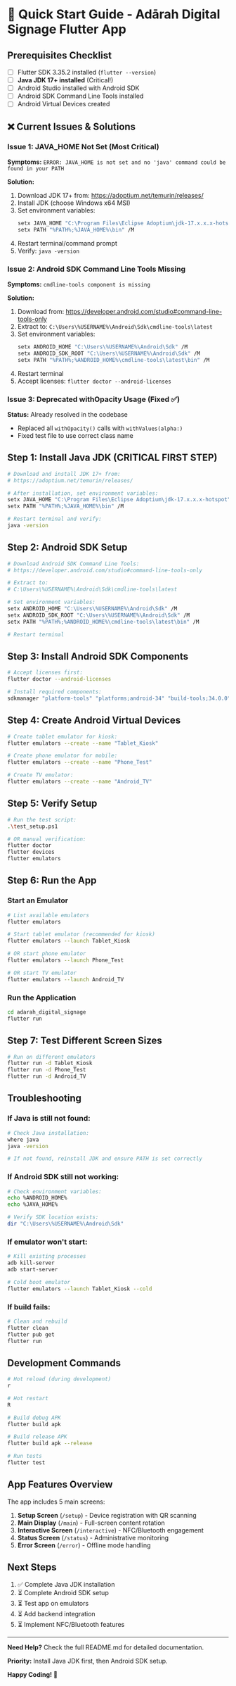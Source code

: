 # 🚀 Quick Start Guide - Adārah Digital Signage Flutter App

## Prerequisites Checklist
- [ ] Flutter SDK 3.35.2 installed (`flutter --version`)
- [ ] **Java JDK 17+ installed** (Critical!)
- [ ] Android Studio installed with Android SDK
- [ ] Android SDK Command Line Tools installed
- [ ] Android Virtual Devices created

## ❌ Current Issues & Solutions

### Issue 1: JAVA_HOME Not Set (Most Critical)
**Symptoms:** `ERROR: JAVA_HOME is not set and no 'java' command could be found in your PATH`

**Solution:**
1. Download JDK 17+ from: https://adoptium.net/temurin/releases/
2. Install JDK (choose Windows x64 MSI)
3. Set environment variables:
   ```bash
   setx JAVA_HOME "C:\Program Files\Eclipse Adoptium\jdk-17.x.x.x-hotspot" /M
   setx PATH "%PATH%;%JAVA_HOME%\bin" /M
   ```
4. Restart terminal/command prompt
5. Verify: `java -version`

### Issue 2: Android SDK Command Line Tools Missing
**Symptoms:** `cmdline-tools component is missing`

**Solution:**
1. Download from: https://developer.android.com/studio#command-line-tools-only
2. Extract to: `C:\Users\%USERNAME%\Android\Sdk\cmdline-tools\latest`
3. Set environment variables:
   ```bash
   setx ANDROID_HOME "C:\Users\%USERNAME%\Android\Sdk" /M
   setx ANDROID_SDK_ROOT "C:\Users\%USERNAME%\Android\Sdk" /M
   setx PATH "%PATH%;%ANDROID_HOME%\cmdline-tools\latest\bin" /M
   ```
4. Restart terminal
5. Accept licenses: `flutter doctor --android-licenses`

### Issue 3: Deprecated withOpacity Usage (Fixed ✅)
**Status:** Already resolved in the codebase
- Replaced all `withOpacity()` calls with `withValues(alpha:)`
- Fixed test file to use correct class name

## Step 1: Install Java JDK (CRITICAL FIRST STEP)
```bash
# Download and install JDK 17+ from:
# https://adoptium.net/temurin/releases/

# After installation, set environment variables:
setx JAVA_HOME "C:\Program Files\Eclipse Adoptium\jdk-17.x.x.x-hotspot" /M
setx PATH "%PATH%;%JAVA_HOME%\bin" /M

# Restart terminal and verify:
java -version
```

## Step 2: Android SDK Setup
```bash
# Download Android SDK Command Line Tools:
# https://developer.android.com/studio#command-line-tools-only

# Extract to:
# C:\Users\%USERNAME%\Android\Sdk\cmdline-tools\latest

# Set environment variables:
setx ANDROID_HOME "C:\Users\%USERNAME%\Android\Sdk" /M
setx ANDROID_SDK_ROOT "C:\Users\%USERNAME%\Android\Sdk" /M
setx PATH "%PATH%;%ANDROID_HOME%\cmdline-tools\latest\bin" /M

# Restart terminal
```

## Step 3: Install Android SDK Components
```bash
# Accept licenses first:
flutter doctor --android-licenses

# Install required components:
sdkmanager "platform-tools" "platforms;android-34" "build-tools;34.0.0" "emulator" "system-images;android-34;google_apis;x86_64"
```

## Step 4: Create Android Virtual Devices
```bash
# Create tablet emulator for kiosk:
flutter emulators --create --name "Tablet_Kiosk"

# Create phone emulator for mobile:
flutter emulators --create --name "Phone_Test"

# Create TV emulator:
flutter emulators --create --name "Android_TV"
```

## Step 5: Verify Setup
```bash
# Run the test script:
.\test_setup.ps1

# OR manual verification:
flutter doctor
flutter devices
flutter emulators
```

## Step 6: Run the App

### Start an Emulator
```bash
# List available emulators
flutter emulators

# Start tablet emulator (recommended for kiosk)
flutter emulators --launch Tablet_Kiosk

# OR start phone emulator
flutter emulators --launch Phone_Test

# OR start TV emulator
flutter emulators --launch Android_TV
```

### Run the Application
```bash
cd adarah_digital_signage
flutter run
```

## Step 7: Test Different Screen Sizes
```bash
# Run on different emulators
flutter run -d Tablet_Kiosk
flutter run -d Phone_Test
flutter run -d Android_TV
```

## Troubleshooting

### If Java is still not found:
```bash
# Check Java installation:
where java
java -version

# If not found, reinstall JDK and ensure PATH is set correctly
```

### If Android SDK still not working:
```bash
# Check environment variables:
echo %ANDROID_HOME%
echo %JAVA_HOME%

# Verify SDK location exists:
dir "C:\Users\%USERNAME%\Android\Sdk"
```

### If emulator won't start:
```bash
# Kill existing processes
adb kill-server
adb start-server

# Cold boot emulator
flutter emulators --launch Tablet_Kiosk --cold
```

### If build fails:
```bash
# Clean and rebuild
flutter clean
flutter pub get
flutter run
```

## Development Commands

```bash
# Hot reload (during development)
r

# Hot restart
R

# Build debug APK
flutter build apk

# Build release APK
flutter build apk --release

# Run tests
flutter test
```

## App Features Overview

The app includes 5 main screens:
1. **Setup Screen** (`/setup`) - Device registration with QR scanning
2. **Main Display** (`/main`) - Full-screen content rotation
3. **Interactive Screen** (`/interactive`) - NFC/Bluetooth engagement
4. **Status Screen** (`/status`) - Administrative monitoring
5. **Error Screen** (`/error`) - Offline mode handling

## Next Steps

1. ✅ Complete Java JDK installation
2. ⏳ Complete Android SDK setup
3. ⏳ Test app on emulators
4. ⏳ Add backend integration
5. ⏳ Implement NFC/Bluetooth features

---

**Need Help?** Check the full README.md for detailed documentation.

**Priority:** Install Java JDK first, then Android SDK setup.

**Happy Coding! 🎉**
